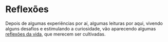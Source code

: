 # Reflexões

Depois de algumas experiências por aí, algumas leituras por aqui, vivendo alguns desafios e estimulando a curiosidade, vão aparecendo algumas [reflexões da vida](./da-vida/index.md), que merecem ser cultivadas.